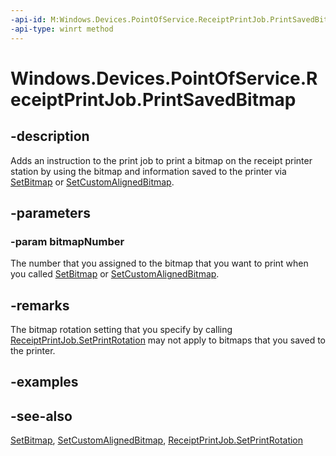 ----api-id: M:Windows.Devices.PointOfService.ReceiptPrintJob.PrintSavedBitmap(System.UInt32)
-api-type: winrt method
---<!-- Method syntaxpublic void PrintSavedBitmap(System.UInt32 bitmapNumber)--># Windows.Devices.PointOfService.ReceiptPrintJob.PrintSavedBitmap## -descriptionAdds an instruction to the print job to print a bitmap on the receipt printer station by using the bitmap and information saved to the printer via [SetBitmap](receiptprintjob_setbitmap.md) or [SetCustomAlignedBitmap](receiptprintjob_setcustomalignedbitmap.md).## -parameters### -param bitmapNumberThe number that you assigned to the bitmap that you want to print when you called [SetBitmap](receiptprintjob_setbitmap.md) or [SetCustomAlignedBitmap](receiptprintjob_setcustomalignedbitmap.md).## -remarksThe bitmap rotation setting that you specify by calling [ReceiptPrintJob.SetPrintRotation](receiptprintjob_setprintrotation.md) may not apply to bitmaps that you saved to the printer.## -examples## -see-also[SetBitmap](receiptprintjob_setbitmap.md), [SetCustomAlignedBitmap](receiptprintjob_setcustomalignedbitmap.md), [ReceiptPrintJob.SetPrintRotation](receiptprintjob_setprintrotation.md)